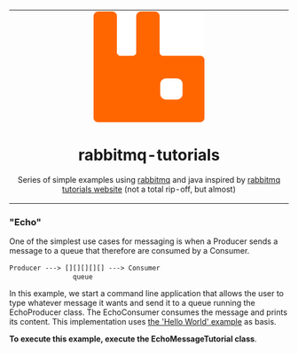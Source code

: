 
<table align="center"><tr><td align="center" width="9999">
<img src="./rabbitmq.svg" alt="rabbitmq logo" width="200" height="200" style="">

# rabbitmq-tutorials
Series of simple examples using [rabbitmq] and java inspired by [rabbitmq tutorials website] (not a total rip-off, but almost)
</td></tr></table>

### "Echo"
One of the simplest use cases for messaging is when a Producer sends a message to a queue that therefore are 
consumed by a Consumer. 

````
Producer ---> [][][][][] ---> Consumer
                queue
````

In this example, we start a command line application that allows the user
to type whatever message it wants and send it to a queue running the EchoProducer class. The EchoConsumer
consumes the message and prints its content.
This implementation uses [the 'Hello World' example](https://www.rabbitmq.com/tutorials/tutorial-one-java.html) as 
basis. 

**To execute this example, execute the EchoMessageTutorial class**. 


[rabbitmq]:https://www.rabbitmq.com/
[rabbitmq tutorials website]:https://www.rabbitmq.com/getstarted.html
